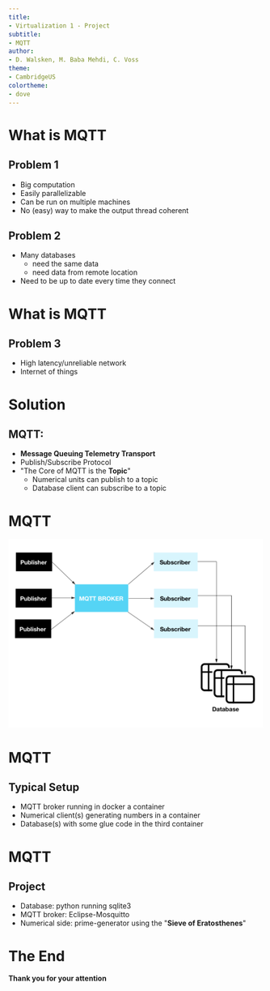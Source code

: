 ```yaml
---
title:
- Virtualization 1 - Project
subtitle:
- MQTT
author:
- D. Walsken, M. Baba Mehdi, C. Voss
theme:
- CambridgeUS
colortheme:
- dove
---
```



# What is MQTT

## Problem 1

+ Big computation
+ Easily parallelizable
+ Can be run on multiple machines
+ No (easy) way to make the output thread coherent

## Problem 2

+ Many databases
	+ need the same data
	+ need data from remote location
+ Need to be up to date every time they connect

# What is MQTT

## Problem 3

+ High latency/unreliable network
+ Internet of things

# Solution

## MQTT:

+ **Message Queuing Telemetry Transport**
+ Publish/Subscribe Protocol
+ "The Core of MQTT is the **Topic**"
	+ Numerical units can publish to a topic
	+ Database client can subscribe to a topic

# MQTT
![](./mqtt_db_scheme.png)

# MQTT
## Typical Setup
+ MQTT broker running in docker a container
+ Numerical client(s) generating numbers in a container
+ Database(s) with some glue code in the third container

# MQTT
## Project
+ Database: python running sqlite3
+ MQTT broker: Eclipse-Mosquitto
+ Numerical side: prime-generator using the "**Sieve of Eratosthenes**"

# The End
__Thank you for your attention__

